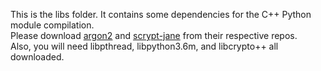 This is the libs folder. It contains some dependencies for the C++ Python module compilation.  
Please download [argon2](https://github.com/P-H-C/phc-winner-argon2) and [scrypt-jane](https://github.com/floodyberry/scrypt-jane) from their respective repos.  
Also, you will need libpthread, libpython3.6m, and libcrypto++ all downloaded.  